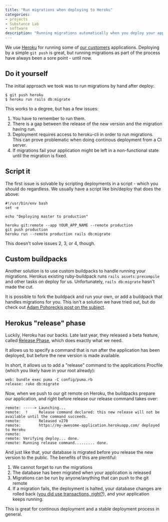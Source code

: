```yaml
---
title: "Run migrations when deploying to Heroku"
categories:
- projects
- Substance Lab
- software
description: "Running migrations automatically when you deploy your application to Heroku is super helpful. Here's how to do it."
---
```


We use [Heroku](https://heroku.com) for running some of [our customers](https://substancelab.com/work) applications. Deploying by a simple `git push` is great, but running migrations as part of the process have always been a sore point - until now.

<!--more-->

## Do it yourself

The initial approach we took was to run migrations by hand after deploy:

    $ git push heroku
    $ heroku run rails db:migrate

This works to a degree, but has a few issues:

1. You have to remember to run them.
2. There is a gap between the release of the new version and the migration having run.
3. Deployment requires access to heroku-cli in order to run migrations. This can prove problematic when doing continous deployment from a CI server.
4. If migrations fail your application might be left in a non-functional state until the migration is fixed.

## Script it

The first issue is solvable by scripting deployments in a script - which you should do regardless. We usually have a script like bin/deploy that does the above:

    #!/usr/bin/env bash
    set -e

    echo "Deploying master to production"

    heroku git:remote --app YOUR_APP_NAME --remote production
    git push production
    heroku run --remote production rails db:migrate

This doesn't solve issues 2, 3, or 4, though.

## Custom buildpacks

Another solution is to use custom buildpacks to handle running your migrations. Herokus existing ruby-buildpack runs `rails assets:precompile` and other tasks on deploy for us. Unfortunately, `rails db:migrate` hasn't made the cut.

It is possible to fork the buildpack and run your own, or add a buildpack that handles migrations for you. This isn't a solution we have tried out, but do check out [Adam Pohoreckis post on the subject](http://gunpowderlabs.com/blog/automatically-run-migrations-when-deploying-to-heroku/).

## Herokus "release" phase

Luckily, Heroku has our backs. Late last year, they released a beta feature, called [Release Phase](https://devcenter.heroku.com/articles/release-phase), which does exactly what we need.

It allows us to specify a command that is run after the application has been deployed, but before the new version is made available.

In short, it allows us to add a "release" command to the applications Procfile (which you likely have in your root already):

    web: bundle exec puma -C config/puma.rb
    release: rake db:migrate

Now, when we push to our git remote on Heroku, the buildpacks prepare our application, and right before release our release command takes over:

    remote: -----> Launching...
    remote:  !     Release command declared: this new release will not be available until the command succeeds.
    remote:        Released v270
    remote:        https://my-awesome-application.herokuapp.com/ deployed to Heroku
    remote:
    remote: Verifying deploy... done.
    remote: Running release command......... done.

And just like that, your database is migrated before you release the new version to the public. The benefits of this are plentiful:

1. We cannot forget to run the migrations
2. The database has been migrated when your application is released
3. Migrations can be run by anyone/anything that can push to the git remote
4. If a migration fails, the deployment is halted, your database changes are rolled back ([you did use transactions, right?](https://devcenter.heroku.com/articles/release-phase#design-considerations)), and your application keeps running.

This is great for continous deployment and a stable deployment process in general.

